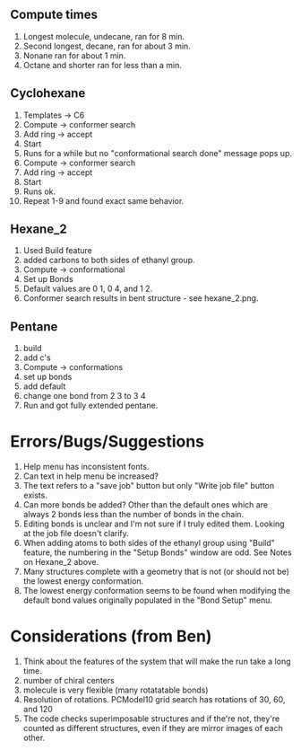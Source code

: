 ## Compute times

1. Longest molecule, undecane, ran for 8 min.
2. Second longest, decane, ran for about 3 min.
3. Nonane ran for about 1 min.
4. Octane and shorter ran for less than a min.

## Cyclohexane

1. Templates -> C6
2. Compute -> conformer search
3. Add ring -> accept
4. Start
5. Runs for a while but no "conformational search done" message pops up.
6. Compute -> conformer search
7. Add ring -> accept
8. Start
9. Runs ok.
10. Repeat 1-9 and found exact same behavior.

## Hexane_2

1. Used Build feature
2. added carbons to both sides of ethanyl group.
3. Compute -> conformational
4. Set up Bonds
5. Default values are 0 1, 0 4, and 1 2.
6. Conformer search results in bent structure - see hexane_2.png.

## Pentane

1. build
2. add c's
3. Compute -> conformations
4. set up bonds
5. add default
6. change one bond from 2 3 to 3 4
7. Run and got fully extended pentane.


# Errors/Bugs/Suggestions

1. Help menu has inconsistent fonts.
2. Can text in help menu be increased?
3. The text refers to a "save job" button but only "Write job file" button exists.
4. Can more bonds be added? Other than the default ones which are always 2 bonds less
than the number of bonds in the chain.
5. Editing bonds is unclear and I'm not sure if I truly edited them. Looking at the job
file doesn't clarify.
6. When adding atoms to both sides of the ethanyl group using "Build" feature, the
numbering in the "Setup Bonds" window are odd. See Notes on Hexane_2 above.
7. Many structures complete with a geometry that is not (or should not be) the lowest
energy conformation.
8. The lowest energy conformation seems to be found when modifying the default
bond values originally populated in the "Bond Setup" menu.

# Considerations (from Ben)

1. Think about the features of the system that will make the run take a long time.
  1. number of chiral centers
  2. molecule is very flexible (many rotatatable bonds)
2. Resolution of rotations. PCModel10 grid search has rotations of 30, 60, and 120 
3. The code checks superimposable structures and if the're not, they're counted as different structures, even if they are mirror images of each other.
